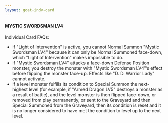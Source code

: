 ```yaml
---
layout: goat-indv-card
---
```


#### MYSTIC SWORDSMAN LV4

Individual Card FAQs:

*   If "Light of Intervention" is active, you cannot Normal Summon "Mystic Swordsman LV4" because it can only be Normal Summoned face-down, which "Light of Intervention" makes impossible to do.
*   If "Mystic Swordsman LV4" attacks a face-down Defense Position monster, you destroy the monster with "Mystic Swordsman LV4"’s effect before flipping the monster face-up. Effects like "D. D. Warrior Lady" cannot activate.
*   If a level monster fulfills its condition to Special Summon the next-highest level (for example, if "Armed Dragon LV5" destroys a monster as a result of battle), and the level monster is then flipped face-down, or removed from play permanently, or sent to the Graveyard and then Special Summoned from the Graveyard, then its condition is reset and it is no longer considered to have met the condition to level up to the next level.